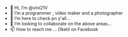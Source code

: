 - 👋 Hi, I’m @vini21V
- 👀 I’m a programmer , video maker and a photographer 
- 🌱 I’m here to check pn y'all...
- 💞️ I’m looking to collaborate on the above areas...
- 📫 How to reach me ...
Oketii on Facebook 
<!---vinitunes254
vini21V/vini21V is a ✨ special ✨ repository because its `README.md` (this file) appears on your GitHub profile.
You can click the Preview link to take a look at your changes.
--->
